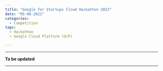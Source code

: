 ```yaml
---
title: "Google for Startups Cloud Hackathon 2022"
date: "05-06-2022"
categories:
  - Competition
tags:
  - Hackathon
  - Google Cloud Platform (GCP)

---
```


***

<strong>To be updated</strong>

***
